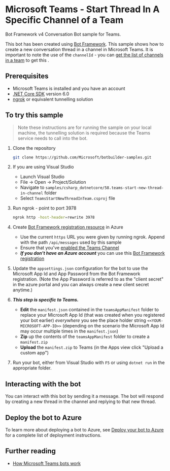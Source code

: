 ﻿
# Microsoft Teams - Start Thread In A Specific Channel of a Team

Bot Framework v4 Conversation Bot sample for Teams.

This bot has been created using [Bot Framework](https://dev.botframework.com). This sample shows how to create a new conversation thread in a channel in Microsoft Teams. It is important to note the use of the `channelId` - you can [get the list of channels in a team](https://docs.microsoft.com/microsoftteams/platform/bots/how-to/get-teams-context?tabs=dotnet#get-the-list-of-channels-in-a-team) to get this .

## Prerequisites

- Microsoft Teams is installed and you have an account
- [.NET Core SDK](https://dotnet.microsoft.com/download) version 6.0
- [ngrok](https://ngrok.com/) or equivalent tunnelling solution

## To try this sample

> Note these instructions are for running the sample on your local machine, the tunnelling solution is required because
the Teams service needs to call into the bot.

1) Clone the repository

    ```bash
    git clone https://github.com/Microsoft/botbuilder-samples.git
    ```

1) If you are using Visual Studio
   - Launch Visual Studio
   - File -> Open -> Project/Solution
   - Navigate to `samples/csharp_dotnetcore/58.teams-start-new-thread-in-channel` folder
   - Select `TeamsStartNewThreadInTeam.csproj` file

1) Run ngrok - point to port 3978

    ```bash
    ngrok http -host-header=rewrite 3978
    ```

1) Create [Bot Framework registration resource](https://docs.microsoft.com/en-us/azure/bot-service/bot-service-quickstart-registration) in Azure
    - Use the current `https` URL you were given by running ngrok. Append with the path `/api/messages` used by this sample
    - Ensure that you've [enabled the Teams Channel](https://docs.microsoft.com/en-us/azure/bot-service/channel-connect-teams?view=azure-bot-service-4.0)
    - __*If you don't have an Azure account*__ you can use this [Bot Framework registration](https://docs.microsoft.com/en-us/microsoftteams/platform/bots/how-to/create-a-bot-for-teams#register-your-web-service-with-the-bot-framework)

1) Update the `appsettings.json` configuration for the bot to use the Microsoft App Id and App Password from the Bot Framework registration. (Note the App Password is referred to as the "client secret" in the azure portal and you can always create a new client secret anytime.)

1) __*This step is specific to Teams.*__
    - **Edit** the `manifest.json` contained in the  `teamsAppManifest` folder to replace your Microsoft App Id (that was created when you registered your bot earlier) *everywhere* you see the place holder string `<<YOUR-MICROSOFT-APP-ID>>` (depending on the scenario the Microsoft App Id may occur multiple times in the `manifest.json`)
    - **Zip** up the contents of the `teamsAppManifest` folder to create a `manifest.zip`
    - **Upload** the `manifest.zip` to Teams (in the Apps view click "Upload a custom app")

1) Run your bot, either from Visual Studio with `F5` or using `dotnet run` in the appropriate folder.

## Interacting with the bot

You can interact with this bot by sending it a message. The bot will respond by creating a new thread in the channel and replying to that new thread.

## Deploy the bot to Azure

To learn more about deploying a bot to Azure, see [Deploy your bot to Azure](https://aka.ms/azuredeployment) for a complete list of deployment instructions.

## Further reading

- [How Microsoft Teams bots work](https://docs.microsoft.com/en-us/azure/bot-service/bot-builder-basics-teams?view=azure-bot-service-4.0&tabs=javascript)

